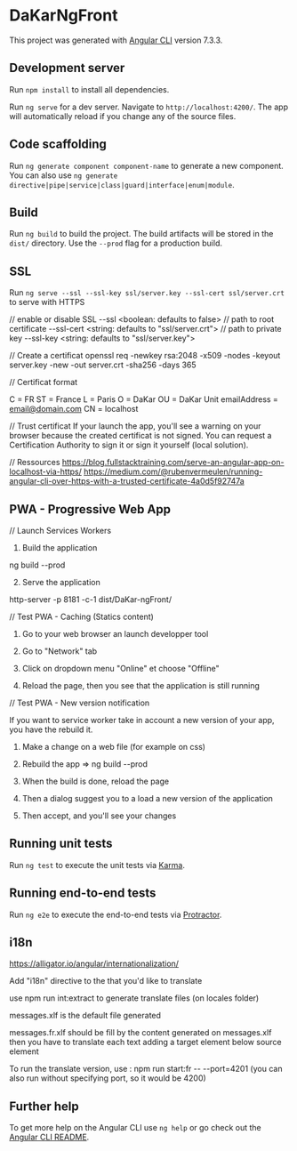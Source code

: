 # DaKarNgFront

This project was generated with [Angular CLI](https://github.com/angular/angular-cli) version 7.3.3.

## Development server

Run `npm install` to install all dependencies.  

Run `ng serve` for a dev server. Navigate to `http://localhost:4200/`. The app will automatically reload if you change any of the source files.

## Code scaffolding

Run `ng generate component component-name` to generate a new component. You can also use `ng generate directive|pipe|service|class|guard|interface|enum|module`.

## Build

Run `ng build` to build the project. The build artifacts will be stored in the `dist/` directory. Use the `--prod` flag for a production build.

## SSL
Run `ng serve --ssl --ssl-key ssl/server.key --ssl-cert ssl/server.crt` to serve with HTTPS

// enable or disable SSL
--ssl <boolean: defaults to false>
// path to root certificate
--ssl-cert <string: defaults to "ssl/server.crt">
// path to private key
--ssl-key <string: defaults to "ssl/server.key">

// Create a certificat
openssl req -newkey rsa:2048 -x509 -nodes -keyout server.key -new -out server.crt -sha256 -days 365

// Certificat format

C = FR
ST = France
L = Paris
O = DaKar
OU = DaKar Unit
emailAddress = email@domain.com
CN = localhost

// Trust certificat
If your launch the app, you'll see a warning on your browser because the created certificat is not signed. You can request a Certification Authority to sign it or sign it yourself (local solution).

// Ressources
https://blog.fullstacktraining.com/serve-an-angular-app-on-localhost-via-https/
https://medium.com/@rubenvermeulen/running-angular-cli-over-https-with-a-trusted-certificate-4a0d5f92747a

## PWA - Progressive Web App

// Launch Services Workers

1) Build the application

ng build --prod

2) Serve the application

http-server -p 8181 -c-1 dist/DaKar-ngFront/

// Test PWA - Caching (Statics content)

1) Go to your web browser an launch developper tool

2) Go to "Network" tab

3) Click on dropdown menu "Online" et choose "Offline"

4) Reload the page, then you see that the application is still running

// Test PWA - New version notification

If you want to service worker take in account a new version of your app, you have the rebuild it.

1) Make a change on a web file (for example on css)

2) Rebuild the app => ng build --prod

3) When the build is done, reload the page

4) Then a dialog suggest you to a load a new version of the application

5) Then accept, and you'll see your changes


## Running unit tests

Run `ng test` to execute the unit tests via [Karma](https://karma-runner.github.io).

## Running end-to-end tests

Run `ng e2e` to execute the end-to-end tests via [Protractor](http://www.protractortest.org/).

## i18n

https://alligator.io/angular/internationalization/

Add "i18n" directive to the that you'd like to translate

use npm run int:extract to generate translate files (on locales folder)

messages.xlf is the default file generated

messages.fr.xlf should be fill by the content generated on messages.xlf
then you have to translate each text adding a target element below source element

To run the translate version, use : npm run start:fr -- --port=4201 (you can also run without specifying port, so it would be 4200)



## Further help

To get more help on the Angular CLI use `ng help` or go check out the [Angular CLI README](https://github.com/angular/angular-cli/blob/master/README.md).
